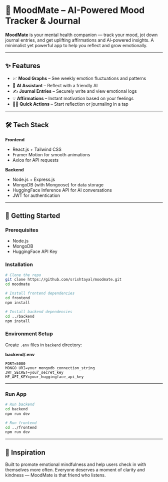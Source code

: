 # 🌈 MoodMate – AI-Powered Mood Tracker & Journal

**MoodMate** is your mental health companion — track your mood, jot down journal entries, and get uplifting affirmations and AI-powered insights. A minimalist yet powerful app to help you reflect and grow emotionally.

---

## ✨ Features
 
- 📈 **Mood Graphs** – See weekly emotion fluctuations and patterns  
- 🤖 **AI Assistant** – Reflect with a friendly AI  
- ✍️ **Journal Entries** – Securely write and view emotional logs  
- 💡 **Affirmations** – Instant motivation based on your feelings  
- 🧘‍♀️ **Quick Actions** – Start reflection or journaling in a tap  

---

## 🛠️ Tech Stack

**Frontend**  
- React.js + Tailwind CSS  
- Framer Motion for smooth animations  
- Axios for API requests

**Backend**  
- Node.js + Express.js  
- MongoDB (with Mongoose) for data storage  
- HuggingFace Inference API for AI conversations  
- JWT for authentication

---

## 🚀 Getting Started

### Prerequisites

- Node.js
- MongoDB
- HuggingFace API Key

### Installation

```bash
# Clone the repo
git clone https://github.com/srishtayal/moodmate.git
cd moodmate

# Install frontend dependencies
cd frontend
npm install

# Install backend dependencies
cd ../backend
npm install
````

### Environment Setup

Create `.env` files in `backend` directory:

**backend/.env**

```env
PORT=5000
MONGO_URI=your_mongodb_connection_string
JWT_SECRET=your_secret_key
HF_API_KEY=your_huggingface_api_key
```

---

### Run App

```bash
# Run backend
cd backend
npm run dev

# Run frontend
cd ../frontend
npm run dev
```

---

## 🧠 Inspiration

Built to promote emotional mindfulness and help users check in with themselves more often. Everyone deserves a moment of clarity and kindness — MoodMate is that friend who listens.

